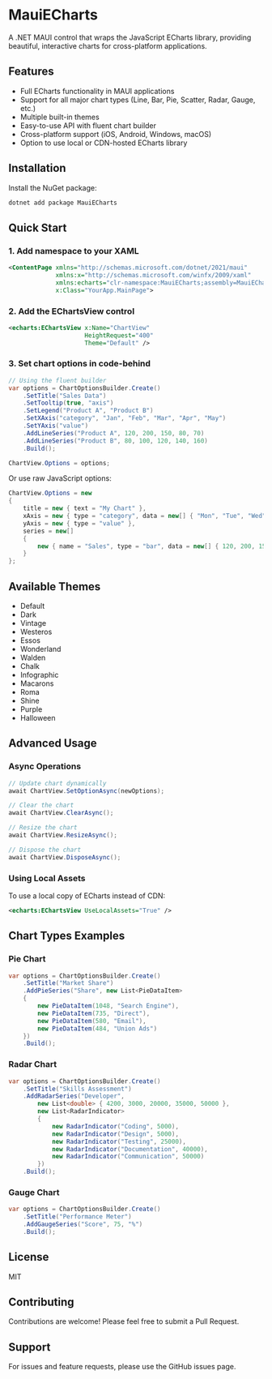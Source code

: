 # MauiECharts

A .NET MAUI control that wraps the JavaScript ECharts library, providing beautiful, interactive charts for cross-platform applications.

## Features

- Full ECharts functionality in MAUI applications
- Support for all major chart types (Line, Bar, Pie, Scatter, Radar, Gauge, etc.)
- Multiple built-in themes
- Easy-to-use API with fluent chart builder
- Cross-platform support (iOS, Android, Windows, macOS)
- Option to use local or CDN-hosted ECharts library

## Installation

Install the NuGet package:

```bash
dotnet add package MauiECharts
```

## Quick Start

### 1. Add namespace to your XAML

```xml
<ContentPage xmlns="http://schemas.microsoft.com/dotnet/2021/maui"
             xmlns:x="http://schemas.microsoft.com/winfx/2009/xaml"
             xmlns:echarts="clr-namespace:MauiECharts;assembly=MauiECharts"
             x:Class="YourApp.MainPage">
```

### 2. Add the EChartsView control

```xml
<echarts:EChartsView x:Name="ChartView" 
                     HeightRequest="400"
                     Theme="Default" />
```

### 3. Set chart options in code-behind

```csharp
// Using the fluent builder
var options = ChartOptionsBuilder.Create()
    .SetTitle("Sales Data")
    .SetTooltip(true, "axis")
    .SetLegend("Product A", "Product B")
    .SetXAxis("category", "Jan", "Feb", "Mar", "Apr", "May")
    .SetYAxis("value")
    .AddLineSeries("Product A", 120, 200, 150, 80, 70)
    .AddLineSeries("Product B", 80, 100, 120, 140, 160)
    .Build();

ChartView.Options = options;
```

Or use raw JavaScript options:

```csharp
ChartView.Options = new
{
    title = new { text = "My Chart" },
    xAxis = new { type = "category", data = new[] { "Mon", "Tue", "Wed" } },
    yAxis = new { type = "value" },
    series = new[]
    {
        new { name = "Sales", type = "bar", data = new[] { 120, 200, 150 } }
    }
};
```

## Available Themes

- Default
- Dark
- Vintage
- Westeros
- Essos
- Wonderland
- Walden
- Chalk
- Infographic
- Macarons
- Roma
- Shine
- Purple
- Halloween

## Advanced Usage

### Async Operations

```csharp
// Update chart dynamically
await ChartView.SetOptionAsync(newOptions);

// Clear the chart
await ChartView.ClearAsync();

// Resize the chart
await ChartView.ResizeAsync();

// Dispose the chart
await ChartView.DisposeAsync();
```

### Using Local Assets

To use a local copy of ECharts instead of CDN:

```xml
<echarts:EChartsView UseLocalAssets="True" />
```

## Chart Types Examples

### Pie Chart

```csharp
var options = ChartOptionsBuilder.Create()
    .SetTitle("Market Share")
    .AddPieSeries("Share", new List<PieDataItem>
    {
        new PieDataItem(1048, "Search Engine"),
        new PieDataItem(735, "Direct"),
        new PieDataItem(580, "Email"),
        new PieDataItem(484, "Union Ads")
    })
    .Build();
```

### Radar Chart

```csharp
var options = ChartOptionsBuilder.Create()
    .SetTitle("Skills Assessment")
    .AddRadarSeries("Developer", 
        new List<double> { 4200, 3000, 20000, 35000, 50000 },
        new List<RadarIndicator>
        {
            new RadarIndicator("Coding", 5000),
            new RadarIndicator("Design", 5000),
            new RadarIndicator("Testing", 25000),
            new RadarIndicator("Documentation", 40000),
            new RadarIndicator("Communication", 50000)
        })
    .Build();
```

### Gauge Chart

```csharp
var options = ChartOptionsBuilder.Create()
    .SetTitle("Performance Meter")
    .AddGaugeSeries("Score", 75, "%")
    .Build();
```

## License

MIT

## Contributing

Contributions are welcome! Please feel free to submit a Pull Request.

## Support

For issues and feature requests, please use the GitHub issues page.